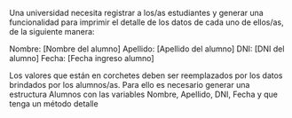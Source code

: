 Una universidad necesita registrar a los/as estudiantes y generar una funcionalidad para imprimir el detalle de los datos de cada uno de ellos/as, de la siguiente manera:

Nombre: [Nombre del alumno]
Apellido: [Apellido del alumno]
DNI: [DNI del alumno]
Fecha: [Fecha ingreso alumno]

Los valores que están en corchetes deben ser reemplazados por los datos brindados por los alumnos/as.
Para ello es necesario generar una estructura Alumnos con las variables Nombre, Apellido, DNI, Fecha y que tenga un método detalle
